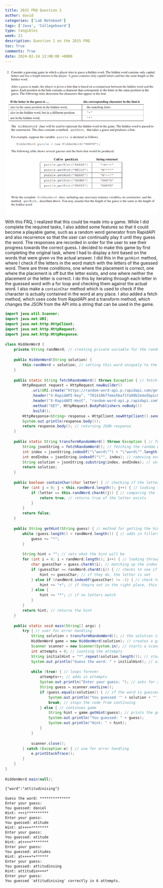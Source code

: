 ```yaml
---
title: 2015 FRQ Question 2
author: david
categories: ['Lab Notebook']
tags: ['Java', 'Collegeboard']
type: tangibles
week: 21
description: Question 2 on the 2015 FRQ
toc: True
comments: True
date: 2024-02-24 12:00:00 +0000
---
```


![](/assets/img/post_images/2015-2.png)

With this FRQ, I realized that this could be made into a game. While I did complete the required tasks, I also added some features so that it could become a playable game, such as a random word generator from RapidAPI and also recurrence so that the user can continually play it until they guess the word. The responses are recorded in order for the user to see their progress towards the correct guess. I decided to make this game by first completing the original task, where I had to display a hint based on the words that were given vs the actual answer. I did this in the `getHint` method, where I check if the letters in the word match with the letters of the guessed word. There are three conditions, one where the placement is correct, one where the placement is off but the letter exists, and one where neither the placement or the letter is correct. I do this by iterating through each letter in the guessed word with a for loop and checking them against the actual word. I also make a `containChar` method which is used to check if the character is actually contained in the word at any place. I also added a fetch method, which uses code from RapidAPI and a transform method, which changes the JSON from the API into a string that can be used in the game.


```java
import java.util.Scanner;
import java.net.URI;
import java.net.http.HttpClient;
import java.net.http.HttpRequest;
import java.net.http.HttpResponse;

class HiddenWord {
    private String randWord; // creating private variable for the random word to be fetched

    public HiddenWord(String solution) {
        this.randWord = solution; // setting this word uniquely to the instance
    }

    public static String fetchRandomWord() throws Exception { // fetching the random words using rapidAPI
        HttpRequest request = HttpRequest.newBuilder()
            .uri(URI.create("https://random-word-api.p.rapidapi.com/get_word"))
            .header("X-RapidAPI-Key", "701410bf7emshbaf1fa99b2e4e5bp1c0ee6jsn8f8f51602e3f")
            .header("X-RapidAPI-Host", "random-word-api.p.rapidapi.com")
            .method("GET", HttpRequest.BodyPublishers.noBody())
            .build();
        HttpResponse<String> response = HttpClient.newHttpClient().send(request, HttpResponse.BodyHandlers.ofString());
        System.out.println(response.body());
        return response.body(); // returning JSON response
    }

    public static String transformRandomWord() throws Exception { // formatting the word from json into a string
        String jsonString = fetchRandomWord(); // fetching the random word
        int index = jsonString.indexOf("\"word\"") + "\"word\"".length() + 2; // removing the "word" portion of the JSON
        int endIndex = jsonString.indexOf("\"", index); // removing everything after the actual word in the JSON
        String solution = jsonString.substring(index, endIndex); // setting the word as the variable for the specific word in the instance
        return solution;
    }

    public boolean containChar(char letter) { // checking if the letter guessed is contained in the word
        for (int j = 0; j < this.randWord.length(); j++) { // looking through the random word that was pulled from the API
            if (letter == this.randWord.charAt(j)) { // comparing the letter from the guessed word to all the other words in the random word
                return true; // returns true of the letter exists
            }
        }
        return false;
    }

    public String getHint(String guess) { // method for getting the hint based on the word guessed
        while (guess.length() < randWord.length()) { // adds in fillers if the word guessed is less than the actual word length
            guess += "*";
        }
        
        String hint = ""; // sets what the hint will be
        for (int i = 0; i < randWord.length(); i++) { // looking through the random word one letter at a time
            char guessChar = guess.charAt(i); // matching up the index of the letters for both the guessed and solution words
            if (guessChar == randWord.charAt(i)) { // checks to see if they equal
                hint += guessChar; // if they do, the letter is set
            } else if (randWord.indexOf(guessChar) != -1) { // check to see if any letters match
                hint += "+"; // if theyre not in the right place, this symbol is placed
            } else {
                hint += "*"; // if no letters match
            }
        }
        return hint; // returns the hint
    }

    public static void main(String[] args) {
        try { // user for error handling
            String solution = transformRandomWord(); // the solution is generated
            HiddenWord game = new HiddenWord(solution); // creates a game instance
            Scanner scanner = new Scanner(System.in); // starts a scanner instance for user input
            int attempts = 0; // counting the attempts
            String initialHint = "*".repeat(solution.length()); // starts with the initial hint to show the length of the word
            System.out.println("Guess the word: " + initialHint); // asks for a guess
            
            while (true) { // loops forever
                attempts++; // adds in attempts
                System.out.println("Enter your guess: "); // asks for a guess
                String guess = scanner.nextLine();
                if (guess.equals(solution)) { // if the word is guessed
                    System.out.println("You guessed '" + solution + "' correctly in " + attempts + " attempts.");
                    break; // stops the code from continuing
                } else { // continues game
                    String hint = game.getHint(guess); // prints the guess and hint
                    System.out.println("You guessed: " + guess);
                    System.out.println("Hint: " + hint);
                }
            }
            
            scanner.close();
        } catch (Exception e) { // use for error handling
            e.printStackTrace();
        }
    }
}

HiddenWord.main(null);
```

    {"word":"attitudinising"}
    
    Guess the word: **************
    Enter your guess: 
    You guessed: daniel
    Hint: +++i**********
    Enter your guess: 
    You guessed: atitude
    Hint: at++++********
    Enter your guess: 
    You guessed: atitude
    Hint: at++++********
    Enter your guess: 
    You guessed: atitudes
    Hint: at++++*+******
    Enter your guess: 
    You guessed: attitudinsing
    Hint: attitudin++++*
    Enter your guess: 
    You guessed 'attitudinising' correctly in 6 attempts.

